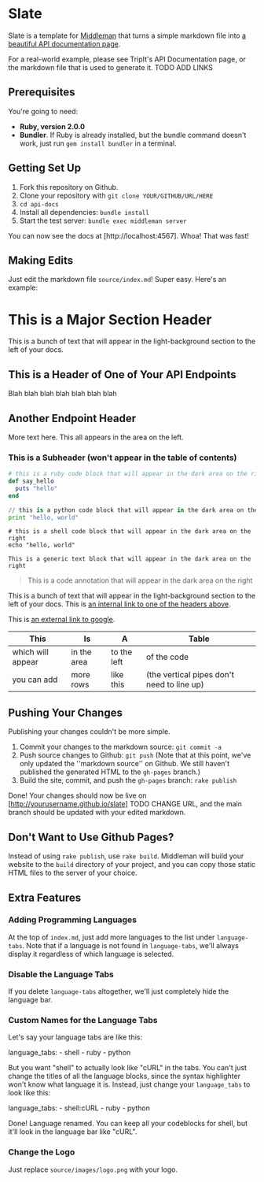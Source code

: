 Slate
========

Slate is a template for [Middleman](https://github.com/middleman/middleman) that turns a simple markdown file into [a beautiful API documentation page](TODOINSERTLINK).

For a real-world example, please see TripIt's API Documentation page, or the markdown file that is used to generate it. TODO ADD LINKS

Prerequisites
-------------

You're going to need:

 - **Ruby, version 2.0.0**
 - **Bundler**. If Ruby is already installed, but the bundle command doesn't work, just run `gem install bundler` in a terminal.

Getting Set Up
--------------

 1. Fork this repository on Github.
 1. Clone your repository with `git clone YOUR/GITHUB/URL/HERE`
 2. `cd api-docs`
 3. Install all dependencies: `bundle install`
 4. Start the test server: `bundle exec middleman server`

You can now see the docs at [http://localhost:4567]. Whoa! That was fast!

Making Edits
------------

Just edit the markdown file `source/index.md`! Super easy. Here's an example:

  # This is a Major Section Header

  This is a bunch of text that will appear in the light-background section to the left of your docs.

  ## This is a Header of One of Your API Endpoints

  Blah blah blah blah blah blah blah

  ## Another Endpoint Header

  More text here. This all appears in the area on the left.

  ### This is a Subheader (won't appear in the table of contents)

  ```ruby
  # this is a ruby code block that will appear in the dark area on the right
  def say_hello
    puts "hello"
  end
  ```

  ```python
  // this is a python code block that will appear in the dark area on the right
  print "hello, world"
  ```

  ```shell
  # this is a shell code block that will appear in the dark area on the right
  echo "hello, world"
  ```

  ```
  This is a generic text block that will appear in the dark area on the right
  ```

  > This is a code annotation that will appear in the dark area on the right

  This is a bunch of text that will appear in the light-background section to the left of your docs. This is [an internal link to one of the headers above](#another-endpoint-header).

  This is [an external link to google](http://google.com).

  This | Is  | A   | Table
  ---- | --- | --- | -----
  which will appear | in the area | to the left | of the code
  you can add | more rows | like this | (the vertical pipes don't need to line up)

Pushing Your Changes
--------------------

Publishing your changes couldn't be more simple.

 1. Commit your changes to the markdown source: `git commit -a`
 2. Push source changes to Github: `git push` (Note that at this point, we've only updated the ''markdown source'' on Github. We still haven't published the generated HTML to the `gh-pages` branch.)
 3. Build the site, commit, and push the `gh-pages` branch: `rake publish`

Done! Your changes should now be live on [http://yourusername.github.io/slate] TODO CHANGE URL, and the main branch should be updated with your edited markdown.

Don't Want to Use Github Pages?
-------------------------------

Instead of using `rake publish`, use `rake build`. Middleman will build your website to the `build` directory of your project, and you can copy those static HTML files to the server of your choice.

Extra Features
----------------------------------

### Adding Programming Languages

At the top of `index.md`, just add more languages to the list under `language-tabs`. Note that if a language is not found in `language-tabs`, we'll always display it regardless of which language is selected.

### Disable the Language Tabs

If you delete `language-tabs` altogether, we'll just completely hide the language bar.

### Custom Names for the Language Tabs

Let's say your language tabs are like this:

  language_tabs:
    - shell
    - ruby
    - python

But you want "shell" to actually look like "cURL" in the tabs. You can't just change the titles of all the language blocks, since the syntax highlighter won't know what language it is. Instead, just change your `language_tabs` to look like this:

  language_tabs:
    - shell:cURL
    - ruby
    - python

Done! Language renamed. You can keep all your codeblocks for shell, but it'll look in the language bar like "cURL".

### Change the Logo

Just replace `source/images/logo.png` with your logo.